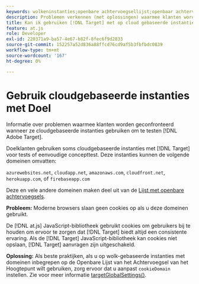 ```yaml
---
keywords: wolkeninstanties;openbare achtervoegsellijst;openbaar achtervoegsel;cookie;cookie van eerste partij;cookie van eerste partij;azurewebsites.net;cloudapp.net;amazonaws.com;cloudfront.net;herokuapp.com;firebaseapp.com;targetGlobalSettings;cookieDomain
description: Problemen verkennen (met oplossingen) waarmee klanten worden geconfronteerd wanneer ze cloudgebaseerde instanties gebruiken om Adobe te testen [!DNL Target] of voor conceptuele doeleinden.
title: Kan ik gebruiken [!DNL Target] met op cloud gebaseerde instanties?
feature: at.js
role: Developer
exl-id: 220371a9-ba57-4e67-b82f-8fec6f9d2833
source-git-commit: 152257a52d836a88ffcd76cd9af5b3fbfbdc0839
workflow-type: tm+mt
source-wordcount: '167'
ht-degree: 0%

---
```


# Gebruik cloudgebaseerde instanties met Doel

Informatie over problemen waarmee klanten worden geconfronteerd wanneer ze cloudgebaseerde instanties gebruiken om te testen [!DNL Adobe Target].

Doelklanten gebruiken soms cloudgebaseerde instanties met [!DNL Target] voor tests of eenvoudige concepttest. Deze instanties kunnen de volgende domeinen omvatten:

`azurewebsites.net`, `cloudapp.net`, `amazonaws.com`, `cloudfront.net`, `herokuapp.com`, of `firebaseapp.com`

Deze en vele andere domeinen maken deel uit van de [Lijst met openbare achtervoegsels](https://publicsuffix.org/list/public_suffix_list.dat).

**Probleem:** Moderne browsers slaan geen cookies op als u deze domeinen gebruikt.

De [!DNL at.js] JavaScript-bibliotheek gebruikt cookies om gebruikers bij te houden om ervoor te zorgen dat [!DNL Target] biedt altijd een consistente ervaring. Als de [!DNL Target] JavaScript-bibliotheek kan cookies niet opslaan, [!DNL Target] aanvragen zijn uitgeschakeld.

**Oplossing:** Als beste praktijken, als u op wolk-gebaseerde instanties met domeinen inbegrepen op de Openbare Lijst van het Achtervoegsel van het Hoogtepunt wilt gebruiken, zorg ervoor dat u aanpast `cookieDomain` instellen. Zie voor meer informatie [targetGlobalSettings()](/help/main/c-implementing-target/c-implementing-target-for-client-side-web/targetgobalsettings.md).

